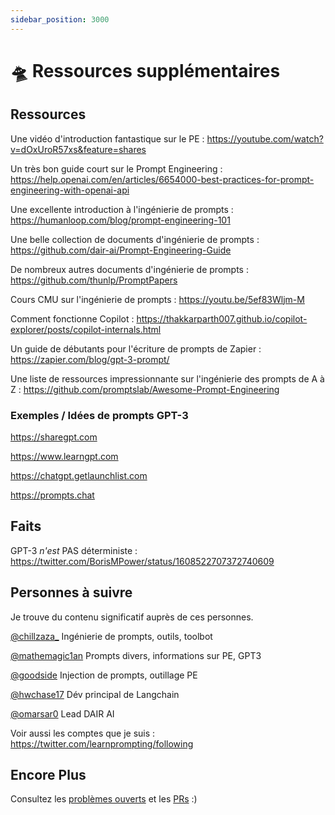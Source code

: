 ```yaml
---
sidebar_position: 3000
---
```


# 🛸 Ressources supplémentaires

## Ressources

Une vidéo d'introduction fantastique sur le PE : https://youtube.com/watch?v=dOxUroR57xs&feature=shares

Un très bon guide court sur le Prompt Engineering : https://help.openai.com/en/articles/6654000-best-practices-for-prompt-engineering-with-openai-api

Une excellente introduction à l'ingénierie de prompts : https://humanloop.com/blog/prompt-engineering-101

Une belle collection de documents d'ingénierie de prompts : https://github.com/dair-ai/Prompt-Engineering-Guide

De nombreux autres documents d'ingénierie de prompts : https://github.com/thunlp/PromptPapers

Cours CMU sur l'ingénierie de prompts : https://youtu.be/5ef83Wljm-M

Comment fonctionne Copilot : https://thakkarparth007.github.io/copilot-explorer/posts/copilot-internals.html

Un guide de débutants pour l'écriture de prompts de Zapier : https://zapier.com/blog/gpt-3-prompt/

Une liste de ressources impressionnante sur l'ingénierie des prompts de A à Z : https://github.com/promptslab/Awesome-Prompt-Engineering


### Exemples / Idées de prompts GPT-3

https://sharegpt.com 

https://www.learngpt.com 

https://chatgpt.getlaunchlist.com 

https://prompts.chat


## Faits

GPT-3 *n'est* PAS déterministe : https://twitter.com/BorisMPower/status/1608522707372740609

## Personnes à suivre

Je trouve du contenu significatif auprès de ces personnes.


[@chillzaza_](https://mobile.twitter.com/chillzaza_) Ingénierie de prompts, outils, toolbot

[@mathemagic1an](https://mobile.twitter.com/mathemagic1an) Prompts divers, informations sur PE, GPT3

[@goodside](https://twitter.com/goodside/status/1588247865503010816) Injection de prompts, outillage PE

[@hwchase17](https://twitter.com/hwchase17) Dév principal de Langchain

[@omarsar0](https://twitter.com/omarsar0) Lead DAIR AI


Voir aussi les comptes que je suis : https://twitter.com/learnprompting/following 


## Encore Plus

Consultez les [problèmes ouverts](https://github.com/trigaten/Learn_Prompting/issues) et les [PRs](https://github.com/trigaten/Learn_Prompting/pulls) :)